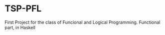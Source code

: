 # TSP-PFL
First Project for the class of Funcional and Logical Programming. Functional part, in Haskell
